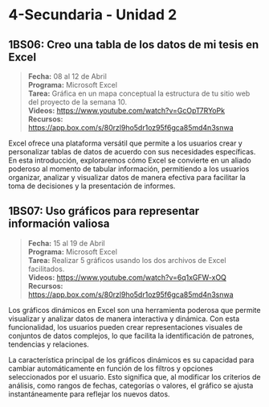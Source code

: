 # 4-Secundaria - Unidad 2

## 1BS06: Creo una tabla de los datos de mi tesis en Excel

> <i class="bi bi-calendar"></i> **Fecha:** 08 al 12 de Abril<br><i class="bi bi-laptop"></i> **Programa:** Microsoft Excel <br><i class="bi bi-clipboard-check"></i> **Tarea:** Gráfica en un mapa conceptual la estructura de tu sitio web del proyecto de la semana 10. <br><i class="bi bi-youtube txt-red"></i> **Videos:** https://www.youtube.com/watch?v=GcOpT7RYoPk<br><i class="bi bi-files"></i> **Recursos:** https://app.box.com/s/80rzl9ho5dr1oz95f6gca85md4n3snwa

Excel ofrece una plataforma versátil que permite a los usuarios crear y personalizar tablas de datos de acuerdo con sus necesidades específicas. En esta introducción, exploraremos cómo Excel se convierte en un aliado poderoso al momento de tabular información, permitiendo a los usuarios organizar, analizar y visualizar datos de manera efectiva para facilitar la toma de decisiones y la presentación de informes.

<div class="currentTheme">

## 1BS07: Uso gráficos para representar información valiosa

> <i class="bi bi-calendar"></i> **Fecha:** 15 al 19 de Abril<br><i class="bi bi-laptop"></i> **Programa:** Microsoft Excel <br><i class="bi bi-clipboard-check"></i> **Tarea:** Realizar 5 gráficos usando los dos archivos de Excel facilitados.<br><i class="bi bi-youtube txt-red"></i> **Videos:** https://www.youtube.com/watch?v=6q1xGFW-xOQ<br><i class="bi bi-files"></i> **Recursos:** https://app.box.com/s/80rzl9ho5dr1oz95f6gca85md4n3snwa

Los gráficos dinámicos en Excel son una herramienta poderosa que permite visualizar y analizar datos de manera interactiva y dinámica. Con esta funcionalidad, los usuarios pueden crear representaciones visuales de conjuntos de datos complejos, lo que facilita la identificación de patrones, tendencias y relaciones.

La característica principal de los gráficos dinámicos es su capacidad para cambiar automáticamente en función de los filtros y opciones seleccionados por el usuario. Esto significa que, al modificar los criterios de análisis, como rangos de fechas, categorías o valores, el gráfico se ajusta instantáneamente para reflejar los nuevos datos.

</div>